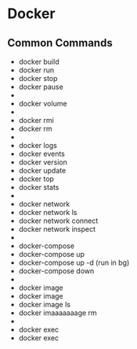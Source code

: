 # Docker

## Common Commands

- docker build
- docker run
- docker stop
- docker pause
- 
- docker volume
- 
- docker rmi
- docker rm
- 
- docker logs
- docker events
- docker version
- docker update
- docker top
- docker stats
-
- docker network
- docker network ls
- docker network connect <net nme>
- docker network inspect <net nme>
- 
- docker-compose
- docker-compose up
- docker-compose up -d (run in bg)
- docker-compose down
- 
- docker image
- docker image
- docker image ls
- docker imaaaaaaage rm
- 
- docker exec
- docker exec <machine> <command>
